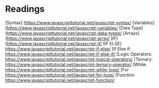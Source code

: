# Readings
 [Syntax] (https://www.javascripttutorial.net/javascript-syntax/
 [Variables] (https://www.javascripttutorial.net/javascript-variables/
 [Data Type] (https://www.javascripttutorial.net/javascript-data-types/
 [Arrays] (https://www.javascripttutorial.net/javascript-array/
 [IF] (https://www.javascripttutorial.net/javascript-if/
 [IF ELSE] https://www.javascripttutorial.net/javascript-if-else/
 [If Else if: https://www.javascripttutorial.net/javascript-if-else-if/
 [Logic Operators: https://www.javascripttutorial.net/javascript-logical-operators/
 [Ternary: https://www.javascripttutorial.net/javascript-ternary-operator/
 [While: https://www.javascripttutorial.net/javascript-while-loop/
 [For https://www.javascripttutorial.net/javascript-for-loop/
 [Function https://www.javascripttutorial.net/javascript-function/